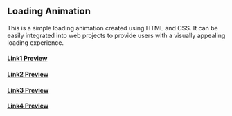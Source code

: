 ## Loading Animation

This is a simple loading animation created using HTML and CSS. It can be easily integrated into web projects to provide users with a visually appealing loading experience.

#### <a href = "https://warm-sunburst-f82e16.netlify.app/" target = "_blank">Link1 Preview</a>            
#### <a href = "https://zesty-douhua-452816.netlify.app/" target = "_blank">Link2 Preview</a>
#### <a href = "https://singular-kheer-46bfdf.netlify.app/" target = "_blank">Link3 Preview</a>
#### <a href = "https://spontaneous-hamster-62ace1.netlify.app/" target = "_blank">Link4 Preview</a>

